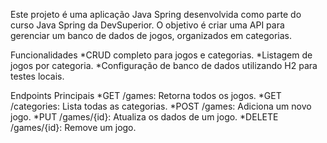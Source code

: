 Este projeto é uma aplicação Java Spring desenvolvida como parte do curso Java Spring da DevSuperior. O objetivo é criar uma API para gerenciar um banco de dados de jogos, organizados em categorias.

Funcionalidades
  *CRUD completo para jogos e categorias.
  *Listagem de jogos por categoria.
  *Configuração de banco de dados utilizando H2 para testes locais.

Endpoints Principais
  *GET /games: Retorna todos os jogos.
  *GET /categories: Lista todas as categorias.
  *POST /games: Adiciona um novo jogo.
  *PUT /games/{id}: Atualiza os dados de um jogo.
  *DELETE /games/{id}: Remove um jogo.
